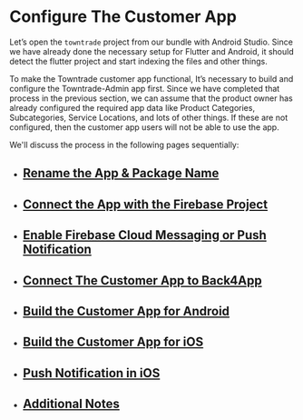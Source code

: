 # Configure The Customer App

Let’s open the `towntrade` project from our bundle with Android Studio. Since we have already done the necessary setup for Flutter and Android, it should detect the flutter project and start indexing the files and other things.

To make the Towntrade customer app functional, It’s necessary to build and configure the Towntrade-Admin app first. Since we have completed that process in the previous section, we can assume that the product owner has already configured the required app data like Product Categories, Subcategories, Service Locations, and lots of other things. If these are not configured, then the customer app users will not be able to use the app.

We'll discuss the process in the following pages sequentially:

- ## [Rename the App & Package Name](rename-app-and-package-name.md)

- ## [Connect the App with the Firebase Project](connect-app-firebase.md)

- ## [Enable Firebase Cloud Messaging or Push Notification](firebase-cloud-messaging.md)

- ## [Connect The Customer App to Back4App](connect-back4ap.md)

- ## [Build the Customer App for Android](build-android-app.md)

- ## [Build the Customer App for iOS](build-ios-app.md)

- ## [Push Notification in iOS](push-notification-ios.md)

- ## [Additional Notes](additional-notes.md)
